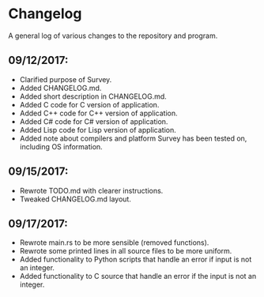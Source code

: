 # Changelog

A general log of various changes to the repository and program.

## 09/12/2017:

- Clarified purpose of Survey.
- Added CHANGELOG.md.
- Added short description in CHANGELOG.md.
- Added C code for C version of application.
- Added C++ code for C++ version of application.
- Added C# code for C# version of application.
- Added Lisp code for Lisp version of application.
- Added note about compilers and platform Survey has been tested on, including OS information.

## 09/15/2017:

- Rewrote TODO.md with clearer instructions.
- Tweaked CHANGELOG.md layout.

## 09/17/2017:

- Rewrote main.rs to be more sensible (removed functions).
- Rewrote some printed lines in all source files to be more uniform.
- Added functionality to Python scripts that handle an error if input is not an integer.
- Added functionality to C source that handle an error if the input is not an integer. 
